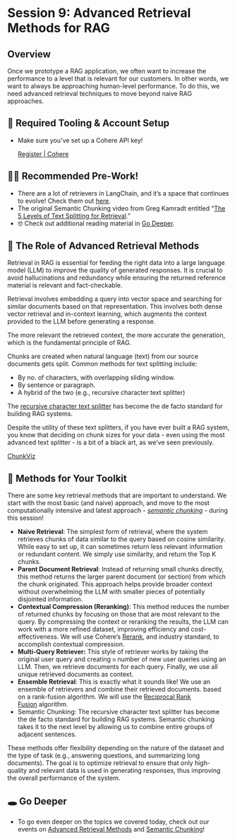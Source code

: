 # Session 9: Advanced Retrieval Methods for RAG

## Overview

Once we prototype a RAG application, we often want to increase the performance to a level that is relevant for our customers. In other words, we want to always be approaching human-level performance. To do this, we need advanced retrieval techniques to move beyond naive RAG approaches.

## 📛 Required **Tooling & Account Setup**

- Make sure you’ve set up a Cohere API key!
    
    [Register | Cohere](https://dashboard.cohere.com/welcome/register)
    

## 🧑‍💻 Recommended Pre-Work!

- There are a lot of retrievers in LangChain, and it’s a space that continues to evolve!  Check them out [here](https://python.langchain.com/docs/how_to/#retrievers).
- The original Semantic Chunking video from Greg Kamradt entitled “[The 5 Levels of Text Splitting for Retrieval](https://www.youtube.com/watch?v=8OJC21T2SL4&t=1930s).”
- 🤓 Check out additional reading material in [Go Deeper](https://www.notion.so/Session-9-Advanced-Retrieval-Methods-for-RAG-26acd547af3d80e09009c93c05f83932?pvs=21).

## 📂 **The Role of Advanced Retrieval Methods**

Retrieval in RAG is essential for feeding the right data into a large language model (LLM) to improve the quality of generated responses. It is crucial to avoid hallucinations and redundancy while ensuring the returned reference material is relevant and fact-checkable.

Retrieval involves embedding a query into vector space and searching for similar documents based on that representation. This involves both dense vector retrieval and in-context learning, which augments the context provided to the LLM before generating a response.

The more relevant the retrieved context, the more accurate the generation, which is the fundamental principle of RAG.

Chunks are created when natural language (text) from our source documents gets split. Common methods for text splitting include:

- By no. of characters, with overlapping sliding window.
- By sentence or paragraph.
- A hybrid of the two (e.g., recursive character text splitter)

The [recursive character text splitter](https://python.langchain.com/docs/how_to/recursive_text_splitter/) has become the de facto standard for building RAG systems. 

Despite the utility of these text splitters, if you have ever built a RAG system, you know that deciding on chunk sizes for your data - even using the most advanced text splitter - is a bit of a black art, as we’ve seen previously.

[ChunkViz](https://chunkviz.up.railway.app/)

## 🧰 **Methods for Your Toolkit**

There are some key retrieval methods that are important to understand.  We start with the most basic (and naive) approach, and move to the most computationally intensive and latest approach - [*semantic chunking*](https://x.com/thesephist/status/1724159343237456248?s=20) - during this session!

- **Naive Retrieval**: The simplest form of retrieval, where the system retrieves chunks of data similar to the query based on cosine similarity. While easy to set up, it can sometimes return less relevant information or redundant content. We simply use similarity, and return the Top K chunks.
- **Parent Document Retrieval**: Instead of returning small chunks directly, this method returns the larger parent document (or section) from which the chunk originated. This approach helps provide broader context without overwhelming the LLM with smaller pieces of potentially disjointed information.
- **Contextual Compression (Reranking)**: This method reduces the number of returned chunks by focusing on those that are most relevant to the query. By compressing the context or reranking the results, the LLM can work with a more refined dataset, improving efficiency and cost-effectiveness.  We will use Cohere’s [Rerank](https://cohere.com/rerank), and industry standard, to accomplish contextual compression.
- **Multi-Query Retriever:** This style of retriever works by taking the original user query and creating `n` number of new user queries using an LLM. Then, we retrieve documents for each query. Finally, we use all unique retrieved documents as context.
- **Ensemble Retrieval**: This is exactly what it sounds like!  We use an ensemble of retrievers and combine their retrieved documents. based on a rank-fusion algorithm.  We will use the [Reciprocal Rank Fusion](https://www.google.com/url?q=https%3A%2F%2Fplg.uwaterloo.ca%2F%7Egvcormac%2Fcormacksigir09-rrf.pdf) algorithm.
- Semantic Chunking: The recursive character text splitter has become the de facto standard for building RAG systems.  Semantic chunking takes it to the next level by allowing us to combine entire groups of adjacent sentences.

These methods offer flexibility depending on the nature of the dataset and the type of task (e.g., answering questions, and summarizing long documents). The goal is to optimize retrieval to ensure that only high-quality and relevant data is used in generating responses, thus improving the overall performance of the system.

## 🕳️ Go Deeper

- To go even deeper on the topics we covered today, check out our events on [Advanced Retrieval Methods](https://www.youtube.com/live/xmfPh1Fv2kk?si=Z622xCPGCWO62Ga3) and [Semantic Chunking](https://www.youtube.com/live/dt1Iobn_Hw0?si=qDfn0uWj2eIyD30F)!